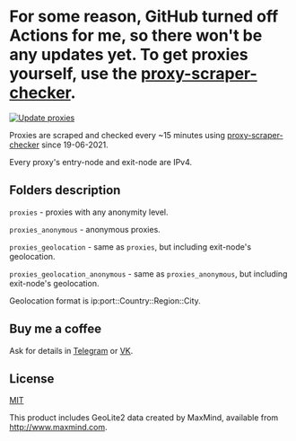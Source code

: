 # For some reason, GitHub turned off Actions for me, so there won't be any updates yet. To get proxies yourself, use the [proxy-scraper-checker](https://github.com/monosans/proxy-scraper-checker).

[![Update proxies](https://github.com/monosans/proxy-list/actions/workflows/action.yml/badge.svg)](https://github.com/monosans/proxy-list/actions/workflows/action.yml)

Proxies are scraped and checked every ~15 minutes using [proxy-scraper-checker](https://github.com/monosans/proxy-scraper-checker) since 19-06-2021.

Every proxy's entry-node and exit-node are IPv4.

## Folders description

`proxies` - proxies with any anonymity level.

`proxies_anonymous` - anonymous proxies.

`proxies_geolocation` - same as `proxies`, but including exit-node's geolocation.

`proxies_geolocation_anonymous` - same as `proxies_anonymous`, but including exit-node's geolocation.

Geolocation format is ip:port::Country::Region::City.

## Buy me a coffee

Ask for details in [Telegram](https://t.me/monosans) or [VK](https://vk.com/id607137534).

## License

[MIT](LICENSE)

This product includes GeoLite2 data created by MaxMind, available from http://www.maxmind.com.
